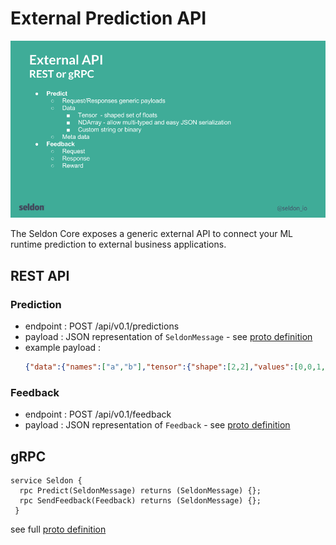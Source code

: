 # External Prediction API

![API](./api.png)

The Seldon Core exposes a generic external API to connect your ML runtime prediction to external business applications.

## REST API

### Prediction

 - endpoint : POST /api/v0.1/predictions
 - payload : JSON representation of ```SeldonMessage``` - see [proto definition](./prediction.md/#proto-buffer-and-grpc-definition)
 - example payload : 
   ```json
   {"data":{"names":["a","b"],"tensor":{"shape":[2,2],"values":[0,0,1,1]}}}
   ```
### Feedback 

 - endpoint : POST /api/v0.1/feedback
 - payload : JSON representation of ```Feedback``` - see [proto definition](./prediction.md/#proto-buffer-and-grpc-definition)

## gRPC

```
service Seldon {
  rpc Predict(SeldonMessage) returns (SeldonMessage) {};
  rpc SendFeedback(Feedback) returns (SeldonMessage) {};
 }
``` 

see full [proto definition](./prediction.md/#proto-buffer-and-grpc-definition)


